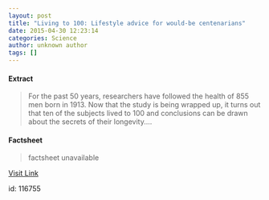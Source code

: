 ```yaml
---
layout: post
title: "Living to 100: Lifestyle advice for would-be centenarians"
date: 2015-04-30 12:23:14
categories: Science
author: unknown author
tags: []
---
```



#### Extract
>For the past 50 years, researchers have followed the health of 855 men born in 1913. Now that the study is being wrapped up, it turns out that ten of the subjects lived to 100 and conclusions can be drawn about the secrets of their longevity....

#### Factsheet
>factsheet unavailable

[Visit Link](http://feeds.sciencedaily.com/~r/sciencedaily/~3/nt1Z0-cS32g/150430082314.htm)

id:  116755

